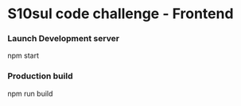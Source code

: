 # S10sul code challenge - Frontend
### Launch Development server
npm start
### Production build
npm run build